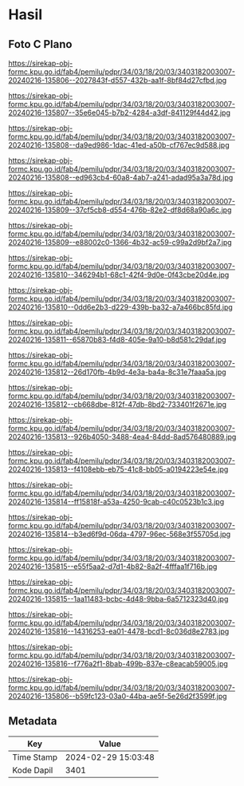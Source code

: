 # Hasil

## Foto C Plano

https://sirekap-obj-formc.kpu.go.id/fab4/pemilu/pdpr/34/03/18/20/03/3403182003007-20240216-135806--2027843f-d557-432b-aa1f-8bf84d27cfbd.jpg

https://sirekap-obj-formc.kpu.go.id/fab4/pemilu/pdpr/34/03/18/20/03/3403182003007-20240216-135807--35e6e045-b7b2-4284-a3df-841129f44d42.jpg

https://sirekap-obj-formc.kpu.go.id/fab4/pemilu/pdpr/34/03/18/20/03/3403182003007-20240216-135808--da9ed986-1dac-41ed-a50b-cf767ec9d588.jpg

https://sirekap-obj-formc.kpu.go.id/fab4/pemilu/pdpr/34/03/18/20/03/3403182003007-20240216-135808--ed963cb4-60a8-4ab7-a241-adad95a3a78d.jpg

https://sirekap-obj-formc.kpu.go.id/fab4/pemilu/pdpr/34/03/18/20/03/3403182003007-20240216-135809--37cf5cb8-d554-476b-82e2-df8d68a90a6c.jpg

https://sirekap-obj-formc.kpu.go.id/fab4/pemilu/pdpr/34/03/18/20/03/3403182003007-20240216-135809--e88002c0-1366-4b32-ac59-c99a2d9bf2a7.jpg

https://sirekap-obj-formc.kpu.go.id/fab4/pemilu/pdpr/34/03/18/20/03/3403182003007-20240216-135810--346294b1-68c1-42f4-9d0e-0f43cbe20d4e.jpg

https://sirekap-obj-formc.kpu.go.id/fab4/pemilu/pdpr/34/03/18/20/03/3403182003007-20240216-135810--0dd6e2b3-d229-439b-ba32-a7a466bc85fd.jpg

https://sirekap-obj-formc.kpu.go.id/fab4/pemilu/pdpr/34/03/18/20/03/3403182003007-20240216-135811--65870b83-f4d8-405e-9a10-b8d581c29daf.jpg

https://sirekap-obj-formc.kpu.go.id/fab4/pemilu/pdpr/34/03/18/20/03/3403182003007-20240216-135812--26d170fb-4b9d-4e3a-ba4a-8c31e7faaa5a.jpg

https://sirekap-obj-formc.kpu.go.id/fab4/pemilu/pdpr/34/03/18/20/03/3403182003007-20240216-135812--cb668dbe-812f-47db-8bd2-733401f2671e.jpg

https://sirekap-obj-formc.kpu.go.id/fab4/pemilu/pdpr/34/03/18/20/03/3403182003007-20240216-135813--926b4050-3488-4ea4-84dd-8ad576480889.jpg

https://sirekap-obj-formc.kpu.go.id/fab4/pemilu/pdpr/34/03/18/20/03/3403182003007-20240216-135813--f4108ebb-eb75-41c8-bb05-a0194223e54e.jpg

https://sirekap-obj-formc.kpu.go.id/fab4/pemilu/pdpr/34/03/18/20/03/3403182003007-20240216-135814--ff15818f-a53a-4250-9cab-c40c0523b1c3.jpg

https://sirekap-obj-formc.kpu.go.id/fab4/pemilu/pdpr/34/03/18/20/03/3403182003007-20240216-135814--b3ed6f9d-06da-4797-96ec-568e3f55705d.jpg

https://sirekap-obj-formc.kpu.go.id/fab4/pemilu/pdpr/34/03/18/20/03/3403182003007-20240216-135815--e55f5aa2-d7d1-4b82-8a2f-4fffaa1f716b.jpg

https://sirekap-obj-formc.kpu.go.id/fab4/pemilu/pdpr/34/03/18/20/03/3403182003007-20240216-135815--1aa11483-bcbc-4d48-9bba-6a5712323d40.jpg

https://sirekap-obj-formc.kpu.go.id/fab4/pemilu/pdpr/34/03/18/20/03/3403182003007-20240216-135816--14316253-ea01-4478-bcd1-8c036d8e2783.jpg

https://sirekap-obj-formc.kpu.go.id/fab4/pemilu/pdpr/34/03/18/20/03/3403182003007-20240216-135816--f776a2f1-8bab-499b-837e-c8eacab59005.jpg

https://sirekap-obj-formc.kpu.go.id/fab4/pemilu/pdpr/34/03/18/20/03/3403182003007-20240216-135806--b59fc123-03a0-44ba-ae5f-5e26d2f3599f.jpg


## Metadata

| Key        | Value               |
| ---------- | ------------------- |
| Time Stamp | 2024-02-29 15:03:48 |
| Kode Dapil | 3401                |



